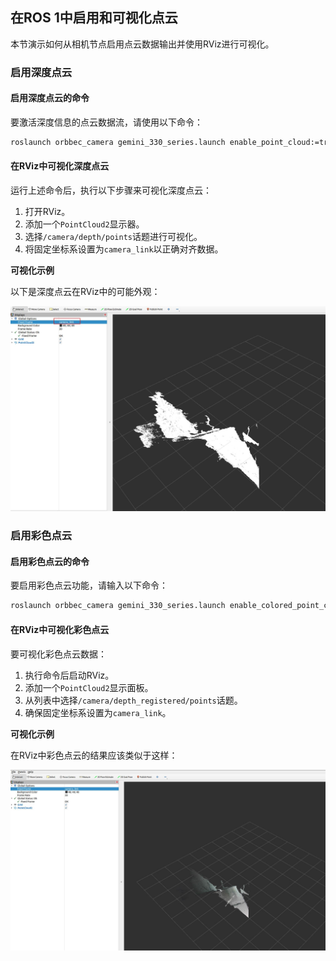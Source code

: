 ## 在ROS 1中启用和可视化点云

本节演示如何从相机节点启用点云数据输出并使用RViz进行可视化。

### 启用深度点云

#### 启用深度点云的命令

要激活深度信息的点云数据流，请使用以下命令：

```bash
roslaunch orbbec_camera gemini_330_series.launch enable_point_cloud:=true
```

#### 在RViz中可视化深度点云

运行上述命令后，执行以下步骤来可视化深度点云：

1. 打开RViz。
2. 添加一个`PointCloud2`显示器。
3. 选择`/camera/depth/points`话题进行可视化。
4. 将固定坐标系设置为`camera_link`以正确对齐数据。

**可视化示例**

以下是深度点云在RViz中的可能外观：

![深度点云可视化](../image/point_cloud/image5.jpg)

### 启用彩色点云

#### 启用彩色点云的命令

要启用彩色点云功能，请输入以下命令：

```bash
roslaunch orbbec_camera gemini_330_series.launch enable_colored_point_cloud:=true
```

#### 在RViz中可视化彩色点云

要可视化彩色点云数据：

1. 执行命令后启动RViz。
2. 添加一个`PointCloud2`显示面板。
3. 从列表中选择`/camera/depth_registered/points`话题。
4. 确保固定坐标系设置为`camera_link`。

**可视化示例**

在RViz中彩色点云的结果应该类似于这样：

![彩色点云可视化](../image/point_cloud/image6.jpg)

